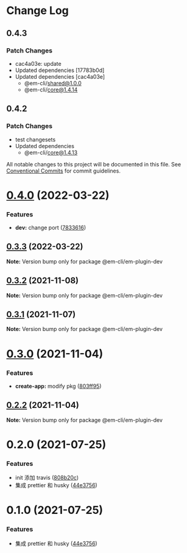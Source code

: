 # Change Log

## 0.4.3

### Patch Changes

- cac4a03e: update
- Updated dependencies [17783b0d]
- Updated dependencies [cac4a03e]
  - @em-cli/shared@1.0.0
  - @em-cli/core@1.4.14

## 0.4.2

### Patch Changes

- test changesets
- Updated dependencies
  - @em-cli/core@1.4.13

All notable changes to this project will be documented in this file.
See [Conventional Commits](https://conventionalcommits.org) for commit guidelines.

# [0.4.0](https://github.com/edisonLzy/em-cli/compare/@em-cli/em-plugin-dev@0.3.3...@em-cli/em-plugin-dev@0.4.0) (2022-03-22)

### Features

- **dev:** change port ([7833616](https://github.com/edisonLzy/em-cli/commit/78336162e417f1505ff7a7b5d929f1c034119c19))

## [0.3.3](https://github.com/edisonLzy/em-cli/compare/@em-cli/em-plugin-dev@0.3.2...@em-cli/em-plugin-dev@0.3.3) (2022-03-22)

**Note:** Version bump only for package @em-cli/em-plugin-dev

## [0.3.2](https://github.com/edisonLzy/mono-cli/compare/@em-cli/em-plugin-dev@0.3.1...@em-cli/em-plugin-dev@0.3.2) (2021-11-08)

**Note:** Version bump only for package @em-cli/em-plugin-dev

## [0.3.1](https://github.com/edisonLzy/mono-cli/compare/@em-cli/em-plugin-dev@0.3.0...@em-cli/em-plugin-dev@0.3.1) (2021-11-07)

**Note:** Version bump only for package @em-cli/em-plugin-dev

# [0.3.0](https://github.com/edisonLzy/mono-cli/compare/@em-cli/em-plugin-dev@0.2.2...@em-cli/em-plugin-dev@0.3.0) (2021-11-04)

### Features

- **create-app:** modify pkg ([803ff95](https://github.com/edisonLzy/mono-cli/commit/803ff95fcba3816e49a99ea037b69b0ba7ca1f32))

## [0.2.2](https://github.com/edisonLzy/mono-cli/compare/@em-cli/em-plugin-dev@0.2.1...@em-cli/em-plugin-dev@0.2.2) (2021-11-04)

**Note:** Version bump only for package @em-cli/em-plugin-dev

# 0.2.0 (2021-07-25)

### Features

- init 添加 travis ([808b20c](https://github.com/edisonLzy/mono-cli/commit/808b20cbfa01e520a59259d8471b4a959bd721da))
- 集成 prettier 和 husky ([44e3756](https://github.com/edisonLzy/mono-cli/commit/44e3756b822d96636eb0a4911c003c364e8db7d8))

# 0.1.0 (2021-07-25)

### Features

- 集成 prettier 和 husky ([44e3756](https://github.com/edisonLzy/mono-cli/commit/44e3756b822d96636eb0a4911c003c364e8db7d8))
